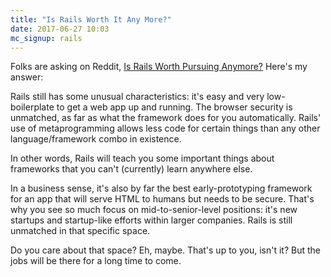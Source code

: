 ```yaml
---
title: "Is Rails Worth It Any More?"
date: 2017-06-27 10:03
mc_signup: rails
---
```


Folks are asking on Reddit, <a href="https://www.reddit.com/r/rails/comments/6jolzg/is_rails_worth_pursuing_anymore/">Is Rails Worth Pursuing Anymore?</a> Here's my answer:

Rails still has some unusual characteristics: it's easy and very low-boilerplate to get a web app up and running. The browser security is unmatched, as far as what the framework does for you automatically. Rails' use of metaprogramming allows less code for certain things than any other language/framework combo in existence.

In other words, Rails will teach you some important things about frameworks that you can't (currently) learn anywhere else.

In a business sense, it's also by far the best early-prototyping framework for an app that will serve HTML to humans but needs to be secure. That's why you see so much focus on mid-to-senior-level positions: it's new startups and startup-like efforts within larger companies. Rails is still unmatched in that specific space.

Do you care about that space? Eh, maybe. That's up to you, isn't it? But the jobs will be there for a long time to come.
